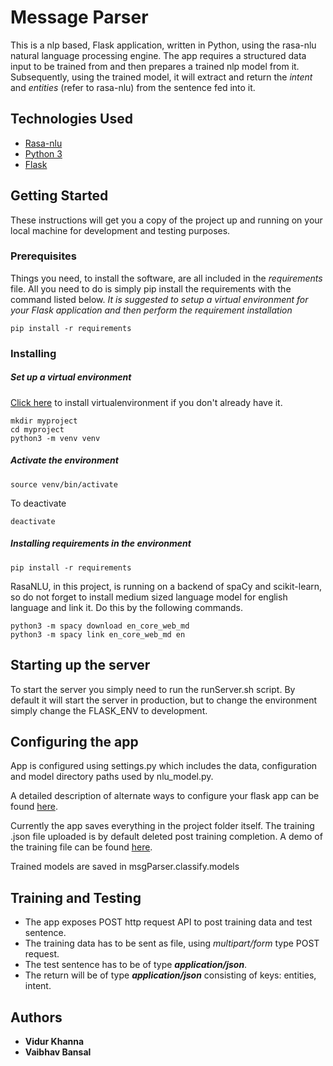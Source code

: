 # Message Parser

This is a nlp based, Flask application, written in Python, using the rasa-nlu natural language processing engine. The app requires a structured data input to be trained from and then prepares a trained nlp model from it. Subsequently, using the trained model, it will extract and return the *intent* and *entities* (refer to rasa-nlu) from the sentence fed into it.

## Technologies Used
* [Rasa-nlu](https://nlu.rasa.com/)
* [Python 3](https://docs.python.org/3/)
* [Flask](http://flask.pocoo.org/docs/1.0/)

## Getting Started

These instructions will get you a copy of the project up and running on your local machine for development and testing purposes.

### Prerequisites

Things you need, to install the software, are all included in the *requirements* file. All you need to do is simply pip install the requirements with the command listed below.
*It is suggested to setup a virtual environment for your Flask application and then perform the requirement installation*

```
pip install -r requirements
```

### Installing

##### Set up a virtual environment
[Click here](https://gist.github.com/Geoyi/d9fab4f609e9f75941946be45000632b) to install virtualenvironment if you don't already have it.

```
mkdir myproject
cd myproject
python3 -m venv venv
```
##### Activate the environment
```
source venv/bin/activate
```

To deactivate
```
deactivate
```
##### Installing requirements in the environment
```
pip install -r requirements
```
RasaNLU, in this project, is running on a backend of spaCy and scikit-learn, so do not forget to install medium sized language model for english language and link it. Do this by the following commands.
```
python3 -m spacy download en_core_web_md
python3 -m spacy link en_core_web_md en
```
## Starting up the server

To start the server you simply need to run the runServer.sh script. By default it will start the server in production, but to change the environment simply change the FLASK_ENV to development.

## Configuring the app

App is configured using settings.py which includes the data, configuration and model directory paths used by nlu_model.py.

A detailed description of alternate ways to configure your flask app can be found [here](http://flask.pocoo.org/docs/1.0/config/).

Currently the app saves everything in the project folder itself.
The training .json file uploaded is by default deleted post training completion.
A demo of the training file can be found [here](https://github.com/RasaHQ/rasa_nlu/blob/master/data/examples/rasa/demo-rasa.json).

Trained models are saved in msgParser.classify.models

## Training and Testing

* The app exposes POST http request API to post training data and test sentence.
* The training data has to be sent as file, using *multipart/form* type POST request.
* The test sentence has to be of type **_application/json_**.
* The return will be of type **_application/json_** consisting of keys: entities, intent. 

## Authors

* **Vidur Khanna**
* **Vaibhav Bansal**
